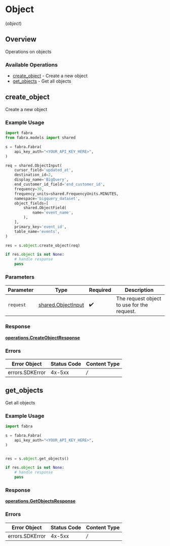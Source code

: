 # Object
(*object*)

## Overview

Operations on objects

### Available Operations

* [create_object](#create_object) - Create a new object
* [get_objects](#get_objects) - Get all objects

## create_object

Create a new object

### Example Usage

```python
import fabra
from fabra.models import shared

s = fabra.Fabra(
    api_key_auth="<YOUR_API_KEY_HERE>",
)

req = shared.ObjectInput(
    cursor_field='updated_at',
    destination_id=2,
    display_name='BigQuery',
    end_customer_id_field='end_customer_id',
    frequency=30,
    frequency_units=shared.FrequencyUnits.MINUTES,
    namespace='bigquery_dataset',
    object_fields=[
        shared.ObjectField(
            name='event_name',
        ),
    ],
    primary_key='event_id',
    table_name='events',
)

res = s.object.create_object(req)

if res.object is not None:
    # handle response
    pass
```

### Parameters

| Parameter                                                | Type                                                     | Required                                                 | Description                                              |
| -------------------------------------------------------- | -------------------------------------------------------- | -------------------------------------------------------- | -------------------------------------------------------- |
| `request`                                                | [shared.ObjectInput](../../models/shared/objectinput.md) | :heavy_check_mark:                                       | The request object to use for the request.               |


### Response

**[operations.CreateObjectResponse](../../models/operations/createobjectresponse.md)**
### Errors

| Error Object    | Status Code     | Content Type    |
| --------------- | --------------- | --------------- |
| errors.SDKError | 4x-5xx          | */*             |

## get_objects

Get all objects

### Example Usage

```python
import fabra

s = fabra.Fabra(
    api_key_auth="<YOUR_API_KEY_HERE>",
)


res = s.object.get_objects()

if res.object is not None:
    # handle response
    pass
```


### Response

**[operations.GetObjectsResponse](../../models/operations/getobjectsresponse.md)**
### Errors

| Error Object    | Status Code     | Content Type    |
| --------------- | --------------- | --------------- |
| errors.SDKError | 4x-5xx          | */*             |
